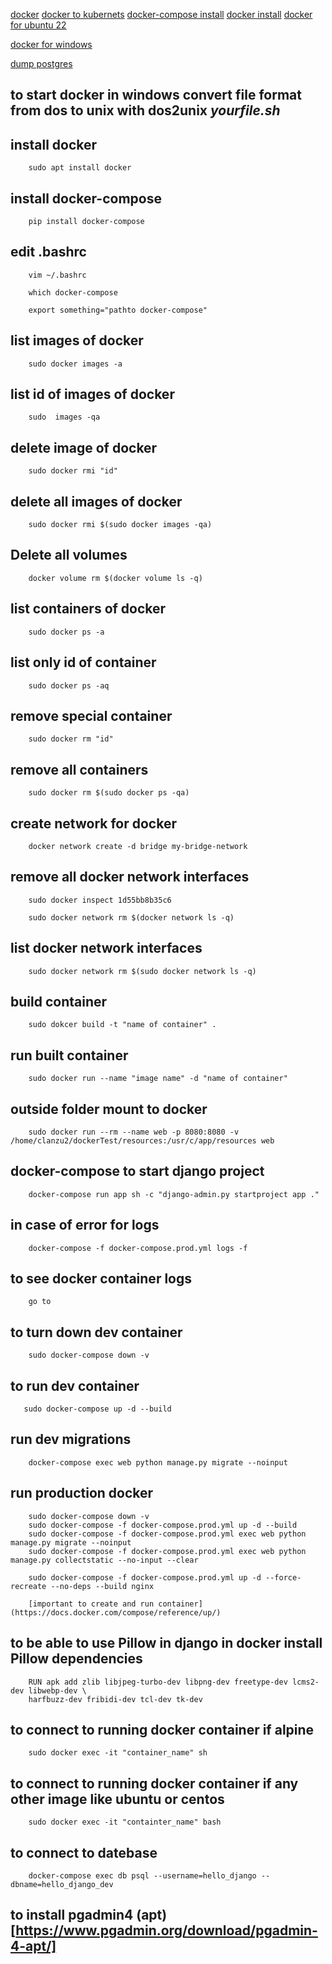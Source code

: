 [docker](https://testdriven.io/blog/dockerizing-django-with-postgres-gunicorn-and-nginx/)
[docker to kubernets](appdynamics.com/blog/product/migrating-from-docker-compose-to-kubernetes/#:~:text=One%20difference%20to%20note%20is,be%20added%20or%20removed%20dynamically.&text=With%20Kubernetes%2C%20we%20would%20have,a%20structure%20called%20a%20DaemonSet.)
[docker-compose install](https://docs.docker.com/compose/install/)
[docker install](https://www.digitalocean.com/community/tutorials/how-to-install-and-use-docker-on-ubuntu-18-04)
[docker for ubuntu 22](https://www.digitalocean.com/community/tutorials/how-to-install-and-use-docker-on-ubuntu-20-04)

[docker for windows](https://futurestud.io/tutorials/how-to-fix-exec-user-process-caused-no-such-file-or-directory-in-docker)

[dump postgres](https://devopsheaven.com/postgresql/pg_dump/databases/docker/backup/2017/09/10/backup-postgresql-database-using-docker.html)

## to start docker in windows convert file format from dos to unix with dos2unix _yourfile.sh_

## install docker

        sudo apt install docker

## install docker-compose

        pip install docker-compose

## edit .bashrc

        vim ~/.bashrc

        which docker-compose

        export something="pathto docker-compose"

## list images of docker

        sudo docker images -a

## list id of images of docker

        sudo  images -qa

## delete image of docker

        sudo docker rmi "id"

## delete all images of docker

        sudo docker rmi $(sudo docker images -qa)


## Delete all volumes
        docker volume rm $(docker volume ls -q)


## list containers of docker

        sudo docker ps -a

## list only id of container

        sudo docker ps -aq

## remove special container

        sudo docker rm "id"

## remove all containers

        sudo docker rm $(sudo docker ps -qa)

## create network for docker
        docker network create -d bridge my-bridge-network

## remove all docker network interfaces

        sudo docker inspect 1d55bb8b35c6

        sudo docker network rm $(docker network ls -q)

## list docker network interfaces

        sudo docker network rm $(sudo docker network ls -q)

## build container

        sudo dokcer build -t "name of container" .

## run built container

        sudo docker run --name "image name" -d "name of container"

## outside folder mount to docker

        sudo docker run --rm --name web -p 8080:8080 -v /home/clanzu2/dockerTest/resources:/usr/c/app/resources web

## docker-compose to start django project

        docker-compose run app sh -c "django-admin.py startproject app ."

## in case of error for logs

        docker-compose -f docker-compose.prod.yml logs -f

## to see docker container logs
        go to 

## to turn down dev container

        sudo docker-compose down -v

## to run dev container

       sudo docker-compose up -d --build

## run dev migrations

        docker-compose exec web python manage.py migrate --noinput

## run production docker

        sudo docker-compose down -v
        sudo docker-compose -f docker-compose.prod.yml up -d --build
        sudo docker-compose -f docker-compose.prod.yml exec web python manage.py migrate --noinput
        sudo docker-compose -f docker-compose.prod.yml exec web python manage.py collectstatic --no-input --clear

        sudo docker-compose -f docker-compose.prod.yml up -d --force-recreate --no-deps --build nginx

        [important to create and run container](https://docs.docker.com/compose/reference/up/)

## to be able to use Pillow in django in docker install Pillow dependencies

        RUN apk add zlib libjpeg-turbo-dev libpng-dev freetype-dev lcms2-dev libwebp-dev \
        harfbuzz-dev fribidi-dev tcl-dev tk-dev


## to connect to running docker container if alpine

        sudo docker exec -it "container_name" sh

## to connect to running docker container if any other image like ubuntu or centos
        
        sudo docker exec -it "containter_name" bash


## to connect to datebase 

        docker-compose exec db psql --username=hello_django --dbname=hello_django_dev


## to install pgadmin4 (apt)[https://www.pgadmin.org/download/pgadmin-4-apt/]